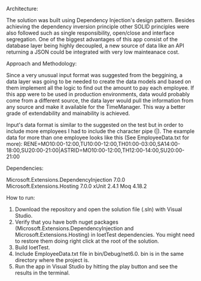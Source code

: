 ﻿Architecture:

The solution was built using Dependency Injection's design pattern. Besides achieving the dependency inversion principle
other SOLID principles were also followed such as single responsibility, open/close and interface segregation. One of the
biggest advantages of this app consist of the database layer being highly decoupled, a new source of data like an API
returning a JSON could be integrated with very low mainteanace cost.

Approach and Methodology:

Since a very unusual input format was suggested from the beggining, a data layer was going to be needed to create the
data models and based on them implement all the logic to find out the amount to pay each employee. If this app were to be
used in production environments, data would probably come from a different source, the data layer would pull the information
from any source and make it available for the TimeManager. This way a better grade of extendability and mainability is achieved.

Input's data format is similar to the suggested on the test but in order to include more employees I had to include the
character pipe (|). The example data for more than one employee looks like this (See EmployeeData.txt for more):
RENE=MO10:00-12:00,TU10:00-12:00,TH01:00-03:00,SA14:00-18:00,SU20:00-21:00|ASTRID=MO10:00-12:00,TH12:00-14:00,SU20:00-21:00

Dependencies:

Microsoft.Extensions.DependencyInjection 7.0.0
Microsoft.Extensions.Hosting 7.0.0
xUnit 2.4.1
Moq 4.18.2

How to run:

1. Download the repository and open the solution file (.sln) with Visual Studio.
2. Verify that you have both nuget packages (Microsoft.Extensions.DependencyInjection and Microsoft.Extensions.Hosting)
in IoetTest dependencies. You might need to restore them doing right click at the root of the solution.
3. Build IoetTest.
4. Include EmployeeData.txt file in bin/Debug/net6.0. bin is in the same directory where the project is.
5. Run the app in Visual Studio by hitting the play button and see the results in the terminal.
